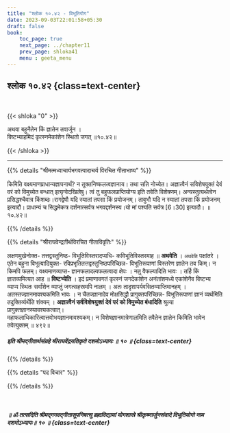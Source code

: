 ```yaml
---
title: "श्लोक १०.४२ - विभूतियोग"
date: 2023-09-03T22:01:58+05:30
draft: false
book:
    toc_page: true
    next_page: ../chapter11
    prev_page: shloka41
    menu : geeta_menu
---
```




## श्लोक १०.४२ {class=text-center}

<br/>

{{< shloka  "0"  >}}

अथवा बहुनैतेन किं ज्ञातेन तवार्जुन ।   
विष्टभ्याहमिदं कृत्स्नमेकांशेन स्थितो जगत् ॥१०.४२॥  

{{< /shloka >}}

---


{{% details "श्रीमत्मध्वाचार्यभगवत्पादाचर्य विरचित  गीताभाष्य" %}}

किमिति वक्ष्यमाणप्राधान्यज्ञापनार्थं? 
न तूक्तनिष्फलत्वज्ञानाय। तथा सति नोच्येत। 
अज्ञात्वैनं सविशेषयुक्तं देवं वरं को विमुच्येत बन्धात् 
इत्यृग्वेदखिलेषु। त्वं तु बहुफलप्राप्तियोग्य इति तवेति 
विशेषणम्। अन्यस्तुत्यर्थत्वेन प्रसिद्धश्चैवात्र 
किंशब्दः।रागद्वेषौ यदि स्यातां तपसा किं प्रयोजनम्। 
तावुभौ यदि न स्यातां तपसा किं प्रयोजनम् इत्यादौ। 
प्राधान्यं च सिद्धमेकत्र दर्शनात्सर्वत्र 
भगवद्दर्शनस्य।यो मां पश्यति सर्वत्र [6।30] 
इत्यादौ। ॥१०.४२॥

{{% /details %}}



{{% details "श्रीराघवेन्द्रतीर्थविरचित गीताविवृतिः" %}}

लक्षणमुखेनोक्त- तत्तद्वस्तुनिष्ठ- 
विभूतिविस्तरादप्यधि- कविभूतिविस्तरमाह
॥  **अथवेति** । `अथवेति` पक्षांतरे । 
एतेन बहुना विभूत्यादियुक्त- 
रविप्रभृतितत्तद्वस्तुनिष्ठपरिच्छिन्न- विभूतिरूपाणां 
विस्तरेण ज्ञातेन तव किम्‌। न
किमपि फलम्‌। वक्ष्यमाणव्याप्त- 
ज्ञानफलादल्पफलत्वादा क्षेपः । नतु वैफल्यादिति
भावः । तर्हि किं ज्ञातव्यमित्यत आह ॥ **विष्टभ्येति** । 
इदं प्रमाणावगतं कृत्स्नं जगदेकांशेन अनंतांशमध्ये 
एकांशेनैव विष्टभ्य व्याप्य स्थितः सर्वांशेन 
व्याप्तुं जगत्सहस्रमपि नालम्‌ । अतः 
तादृशापर्यवसितव्याप्तिमानहम्‌ । 
अतस्तज्ज्ञानमावश्यकमिति भावः । 
न चैतज्ज्ञानादेव मोक्षसिद्धौ 
प्रागुक्तपरिच्छिन्न- विभूतिरूपाणां ज्ञानं व्यर्थमिति 
तदुक्तिर्व्यर्थेति शंक्यम्‌ ।
**अज्ञात्वैनं सर्वविशेषयुक्तं देवं परं को विमुच्येत बंधादिति** श्रुत्या 
प्रागुक्तज्ञानस्यावश्यकत्वात्‌।  
महाफलाधिकारित्वात्तवोभयज्ञानमावश्यकम्‌। 
न विशेषज्ञानमात्रेणालमिति तवैतेन ज्ञातेन किमिति 
भावेन तवेत्युक्तम्‌ ॥ ४९२॥

##### इति श्रीमद्गीतार्थसंग्रहे श्रीराघवेंद्रयतिकृते दशमोऽध्यायः ॥ १० ॥ {class=text-center}

{{% /details %}}



{{% details "पद विचार" %}}


{{% /details %}}

<br/>

##### ॥ ॐ तत्सदिति श्रीमद्गगवद्गीतासूपनिषत्सु ब्रह्मविद्यायां योगशास्रे श्रीकृष्णार्जुनसंवादे विभूतियोगो नाम दशमोऽध्यायः॥ १० ॥ {class=text-center}